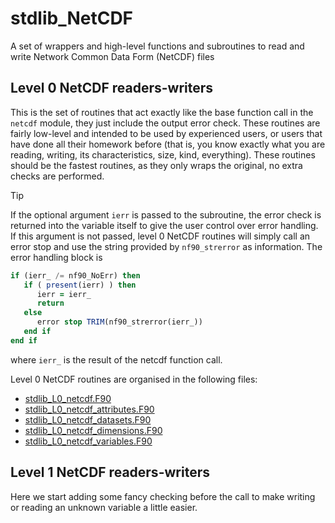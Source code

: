 # stdlib_NetCDF
A set of wrappers and high-level functions and subroutines to read and write Network Common Data Form (NetCDF) files


## Level 0 NetCDF readers-writers
This is the set of routines that act exactly like the base function call in the `netcdf` module, they just include the output error check. These routines are fairly low-level and intended to be used by experienced users, or users that have done all their homework before (that is, you know exactly what you are reading, writing, its characteristics, size, kind, everything). These routines should be the fastest routines, as they only wraps the original, no extra checks are performed. 

> [!TIP]
> If the optional argument `ierr` is passed to the subroutine, the error check is returned into the variable itself to give the user control over error handling. If this argument is not passed, level 0 NetCDF routines will simply call an error stop and use the string provided by `nf90_strerror` as information. The error handling block is
> ```fortran
> if (ierr_ /= nf90_NoErr) then
>    if ( present(ierr) ) then
>       ierr = ierr_
>       return
>    else
>       error stop TRIM(nf90_strerror(ierr_))
>    end if
> end if
> ```
> where `ierr_` is the result of the netcdf function call.

Level 0 NetCDF routines are organised in the following files:
- [stdlib_L0_netcdf.F90](https://github.com/ftucciarone/stdlib_NetCDF/blob/main/fypp/stdlib_L0_netcdf.F90)
- [stdlib_L0_netcdf_attributes.F90](https://github.com/ftucciarone/stdlib_NetCDF/blob/main/fypp/stdlib_L0_netcdf_attributes.F90)
- [stdlib_L0_netcdf_datasets.F90](https://github.com/ftucciarone/stdlib_NetCDF/blob/main/fypp/stdlib_L0_netcdf_datasets.F90)
- [stdlib_L0_netcdf_dimensions.F90](https://github.com/ftucciarone/stdlib_NetCDF/blob/main/fypp/stdlib_L0_netcdf_dimensions.F90)
- [stdlib_L0_netcdf_variables.F90](https://github.com/ftucciarone/stdlib_NetCDF/blob/main/fypp/stdlib_L0_netcdf_variables.F90)


## Level 1 NetCDF readers-writers
Here we start adding some fancy checking before the call to make writing or reading an unknown variable a little easier.
